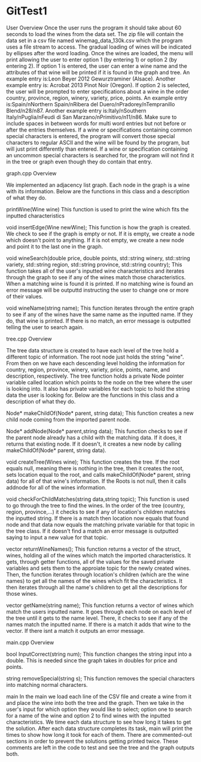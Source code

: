 # GitTest1

User Overview 
Once the user runs the program it should take about 60 seconds to load the wines from the data set. The zip file will contain the data set in a csv file named  winemag_data_130k.csv which the program uses a file stream to access. The gradual loading of wines will be indicated by ellipses after the word loading. Once the wines are loaded, the menu will print allowing the user to enter option 1 (by entering 1) or option 2 (by entering 2). If option 1 is entered, the user can enter a wine name and the attributes of that wine will be printed if it is found in the graph and tree. An example entry is:Leon Beyer 2012 Gewurztraminer (Alsace). Another example entry is: Acrobat 2013 Pinot Noir (Oregon). If option 2 is selected, the user will be prompted to enter specifications about a wine in the order country, province, region, winery, variety, price, points. An example entry is:Spain/nNorthern Spain/nRibera del Duero/nPradorey/nTempranillo Blend/n28/n87. Another example entry is:Italy/nSouthern Italy/nPuglia/nFeudi di San Marzano/nPrimitivo/n11/n86. Make sure to include spaces in between words for multi word entries but not before or after the entries themselves. If a wine or specifications containing common special characters is entered, the program will convert those special characters to regular ASCII and the wine will be found by the program, but will just print differently than entered. If a wine or specification containing an uncommon special characters is searched for, the program will not find it in the tree or graph even though they do contain that entry.   

graph.cpp Overview 
  
  We implemented an adjacency list graph. Each node in the graph is a wine with its information. Below are the functions in this class and a description of what they do.

  printWine(Wine wine)
    This function is used to print the wine which fits the inputted characteristics

  void insertEdge(Wine newWine);
    This function is how the graph is created. We check to see if the graph is empty or not. If it is empty, we create a node which doesn't point to anything. 
    If it is not empty, we create a new node and point it to the last one in the graph.

  void wineSearch(double price, double points, std::string winery, std::string variety, std::string region, std::string province, std::string country);
     This function takes all of the user's inputted wine characteristics and iterates through the graph to see if any of the wines match those 
     characteristics. When a matching wine is found it is printed. If no matching wine is found an error message will be outputtd instructing the user to change 
     one or more of their values.

  void wineName(string name);
    This function iterates through the entire graph to see if any of the wines have the same name as the inputted name. If they do, that wine is printed. If 
    there is no match, an error message is outputted telling the user to search again.



tree.cpp Overview 

  The tree data structure is created to have each level of the tree hold a different topic of information. The root node just holds the string "wine". From then 
  on we have each descending level holding the information for country, region, province, winery, variety, price, points, name, and description, respectively.
  The tree function holds a private Node pointer variable called location which points to the node on the tree where the user is looking into. It also has
  private variables for each topic to hold the string data the user is looking for. Below are the functions in this class and a description of what they do. 

  Node* makeChildOf(Node* parent, string data);
    This function creates a new child node coming from the imported parent node.

  Node* addNode(Node* parent,string data);
    This function checks to see if the parent node already has a child with the matching data. If it does, it returns that existing node. If it doesn't, 
    it creates a new node by calling makeChildOf(Node* parent, string data).

  void createTree(Wines wine);
    This function creates the tree. If the root equals null, meaning there is nothing in the tree, then it creates the root, sets location equal to the root,
    and calls makeChildOf(Node* parent, string data) for all of that wine's information. If the Roots is not null, then it calls addnode for all of the wines 
    information.

  void checkForChildMatches(string data,string topic);
    This function is used to go through the tree to find the wines. In the order of the tree (country, region, province,...) it checks to see if any of location's 
    children matches the inputted string. If there is a match then location now equals that found node and that data now equals the matching private variable for 
    that topic in the tree class. If it doesn't find a match an error message is outputted saying to input a new value for that topic. 

  vector<Wines> returnWineNames();
     This function returns a vector of the struct, wines, holding all of the wines which match the imported characteristics. It gets, through getter functions, all 
     of the values for the saved private variables and sets them to the approiate topic for the newly created wines. Then, the function iterates through location's
     children (which are the wine names) to get all the names of the wines which fit the characteristics. It then iterates through all the name's children to get all 
     the descriptions for those wines.

  vector<Wines> getName(string name);
    This function returns a vector of wines which match the users inputted name. It goes through each node on each level of the tree until it gets to the name level. 
    There, it checks to see if any of the names match the inputted name. If there is a match it adds that wine to the vector. If there isnt a match it outputs 
    an error message. 
  
  
  
main.cpp Overview 

  bool InputCorrect(string num); 
    This function changes the string input into a double. This is needed since the graph takes in doubles for price and points.

  string removeSpecial(string s);
    This function removes the special characters into matching normal characters.
    
  main
    In the main we load each line of the CSV file and create a wine from it and place the wine into both the tree and the graph. Then we take in the user's input 
    for which option they would like to select; option one to search for a name of the wine and option 2 to find wines with the inputted characteristics. We time
    each data structure to see how long it takes to get the solution. After each data structure completes its task, main will print the times to show how long 
    it took for each of them. There are commented-out sections in order to prevent the solutions getting printed twice. These comments are left in the code to 
    test and see the tree and the graph outputs both. 

